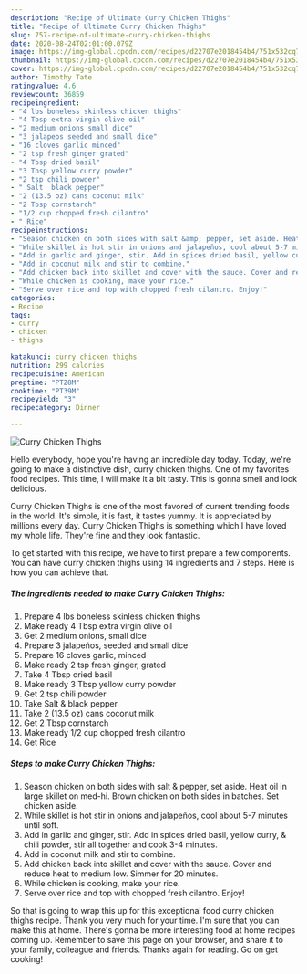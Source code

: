 ```yaml
---
description: "Recipe of Ultimate Curry Chicken Thighs"
title: "Recipe of Ultimate Curry Chicken Thighs"
slug: 757-recipe-of-ultimate-curry-chicken-thighs
date: 2020-08-24T02:01:00.079Z
image: https://img-global.cpcdn.com/recipes/d22707e2018454b4/751x532cq70/curry-chicken-thighs-recipe-main-photo.jpg
thumbnail: https://img-global.cpcdn.com/recipes/d22707e2018454b4/751x532cq70/curry-chicken-thighs-recipe-main-photo.jpg
cover: https://img-global.cpcdn.com/recipes/d22707e2018454b4/751x532cq70/curry-chicken-thighs-recipe-main-photo.jpg
author: Timothy Tate
ratingvalue: 4.6
reviewcount: 36859
recipeingredient:
- "4 lbs boneless skinless chicken thighs"
- "4 Tbsp extra virgin olive oil"
- "2 medium onions small dice"
- "3 jalapeos seeded and small dice"
- "16 cloves garlic minced"
- "2 tsp fresh ginger grated"
- "4 Tbsp dried basil"
- "3 Tbsp yellow curry powder"
- "2 tsp chili powder"
- " Salt  black pepper"
- "2 (13.5 oz) cans coconut milk"
- "2 Tbsp cornstarch"
- "1/2 cup chopped fresh cilantro"
- " Rice"
recipeinstructions:
- "Season chicken on both sides with salt &amp; pepper, set aside. Heat oil in large skillet on med-hi. Brown chicken on both sides in batches. Set chicken aside."
- "While skillet is hot stir in onions and jalapeños, cool about 5-7 minutes until soft."
- "Add in garlic and ginger, stir. Add in spices dried basil, yellow curry, &amp; chili powder, stir all together and cook 3-4 minutes."
- "Add in coconut milk and stir to combine."
- "Add chicken back into skillet and cover with the sauce. Cover and reduce heat to medium low. Simmer for 20 minutes."
- "While chicken is cooking, make your rice."
- "Serve over rice and top with chopped fresh cilantro. Enjoy!"
categories:
- Recipe
tags:
- curry
- chicken
- thighs

katakunci: curry chicken thighs 
nutrition: 299 calories
recipecuisine: American
preptime: "PT28M"
cooktime: "PT39M"
recipeyield: "3"
recipecategory: Dinner

---
```



![Curry Chicken Thighs](https://img-global.cpcdn.com/recipes/d22707e2018454b4/751x532cq70/curry-chicken-thighs-recipe-main-photo.jpg)

Hello everybody, hope you're having an incredible day today. Today, we're going to make a distinctive dish, curry chicken thighs. One of my favorites food recipes. This time, I will make it a bit tasty. This is gonna smell and look delicious.

Curry Chicken Thighs is one of the most favored of current trending foods in the world. It's simple, it is fast, it tastes yummy. It is appreciated by millions every day. Curry Chicken Thighs is something which I have loved my whole life. They're fine and they look fantastic.




To get started with this recipe, we have to first prepare a few components. You can have curry chicken thighs using 14 ingredients and 7 steps. Here is how you can achieve that.

<!--inarticleads1-->

##### The ingredients needed to make Curry Chicken Thighs:

1. Prepare 4 lbs boneless skinless chicken thighs
1. Make ready 4 Tbsp extra virgin olive oil
1. Get 2 medium onions, small dice
1. Prepare 3 jalapeños, seeded and small dice
1. Prepare 16 cloves garlic, minced
1. Make ready 2 tsp fresh ginger, grated
1. Take 4 Tbsp dried basil
1. Make ready 3 Tbsp yellow curry powder
1. Get 2 tsp chili powder
1. Take  Salt &amp; black pepper
1. Take 2 (13.5 oz) cans coconut milk
1. Get 2 Tbsp cornstarch
1. Make ready 1/2 cup chopped fresh cilantro
1. Get  Rice




<!--inarticleads2-->

##### Steps to make Curry Chicken Thighs:

1. Season chicken on both sides with salt &amp; pepper, set aside. Heat oil in large skillet on med-hi. Brown chicken on both sides in batches. Set chicken aside.
1. While skillet is hot stir in onions and jalapeños, cool about 5-7 minutes until soft.
1. Add in garlic and ginger, stir. Add in spices dried basil, yellow curry, &amp; chili powder, stir all together and cook 3-4 minutes.
1. Add in coconut milk and stir to combine.
1. Add chicken back into skillet and cover with the sauce. Cover and reduce heat to medium low. Simmer for 20 minutes.
1. While chicken is cooking, make your rice.
1. Serve over rice and top with chopped fresh cilantro. Enjoy!




So that is going to wrap this up for this exceptional food curry chicken thighs recipe. Thank you very much for your time. I'm sure that you can make this at home. There's gonna be more interesting food at home recipes coming up. Remember to save this page on your browser, and share it to your family, colleague and friends. Thanks again for reading. Go on get cooking!
